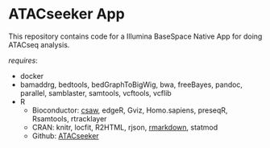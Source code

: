 # ATACseeker App #

This repository contains code for a Illumina BaseSpace Native App for doing ATACseq analysis.

*requires*: 

* docker 
* bamaddrg, bedtools, bedGraphToBigWig, bwa, freeBayes, pandoc, parallel, samblaster, samtools, vcftools, vcflib 
* R
    * Bioconductor:  [csaw](http://bioconductor.org/packages/release/bioc/html/csaw.html), edgeR, Gviz, Homo.sapiens, preseqR, Rsamtools, rtracklayer
    * CRAN: knitr, locfit, R2HTML, rjson, [rmarkdown](https://cran.r-project.org/web/packages/rmarkdown/index.html), statmod
    * Github: [ATACseeker](https://github.com/RamsinghLab/ATACseeker) 
